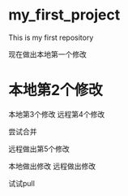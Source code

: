 # my_first_project
This is my first repository





现在做出本地第一个修改

# 本地第2个修改

本地第3个修改
远程第4个修改

尝试合并

远程做出第5个修改

本地做出修改
远程做出修改

试试pull

